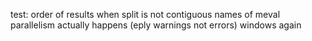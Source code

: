 test:
  order of results when split is not contiguous
  names of meval
  parallelism actually happens (eply warnings not errors)
  windows again

